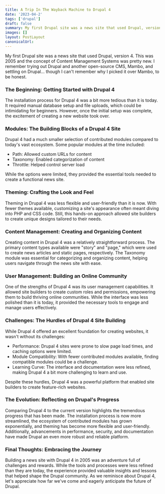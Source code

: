 ```yaml
---
title: A Trip In The Wayback Machine to Drupal 4
date: '2023-04-2'
tags: ['drupal']
draft: false
summary: My first Drupal site was a news site that used Drupal, version 4. This was 2005 and the concept of Content Management Systems was pretty new. I remember trying out Drupal and another open-source CMS, Mambo, and settling on Drupal... though I can't remember why I picked it over Mambo, to be honest.
images: []
layout: PostLayout
canonicalUrl:
---
```


My first Drupal site was a news site that used Drupal, version 4. This was 2005 and the concept of Content Management Systems was pretty new. I remember trying out Drupal and another open-source CMS, Mambo, and settling on Drupal... though I can't remember why I picked it over Mambo, to be honest.

### The Beginning: Getting Started with Drupal 4

The installation process for Drupal 4 was a bit more tedious than it is today. It required manual database setup and file uploads, which could be intimidating for beginners. However, once the initial setup was complete, the excitement of creating a new website took over.

### Modules: The Building Blocks of a Drupal 4 Site

Drupal 4 had a much smaller selection of contributed modules compared to today's vast ecosystem. Some popular modules at the time included:

- Path: Allowed custom URLs for content
- Taxonomy: Enabled categorization of content
- Throttle: Helped control server load

While the options were limited, they provided the essential tools needed to create a functional news site.

### Theming: Crafting the Look and Feel

Theming in Drupal 4 was less flexible and user-friendly than it is now. With fewer themes available, customizing a site's appearance often meant diving into PHP and CSS code. Still, this hands-on approach allowed site builders to create unique designs tailored to their needs.

### Content Management: Creating and Organizing Content

Creating content in Drupal 4 was a relatively straightforward process. The primary content types available were "story" and "page," which were used to create news articles and static pages, respectively. The Taxonomy module was essential for categorizing and organizing content, helping users navigate through the news site with ease.

### User Management: Building an Online Community

One of the strengths of Drupal 4 was its user management capabilities. It allowed site builders to create custom roles and permissions, empowering them to build thriving online communities. While the interface was less polished than it is today, it provided the necessary tools to engage and manage users effectively.

### Challenges: The Hurdles of Drupal 4 Site Building

While Drupal 4 offered an excellent foundation for creating websites, it wasn't without its challenges:

- Performance: Drupal 4 sites were prone to slow page load times, and caching options were limited.
- Module Compatibility: With fewer contributed modules available, finding compatible modules could be a challenge.
- Learning Curve: The interface and documentation were less refined, making Drupal 4 a bit more challenging to learn and use.

Despite these hurdles, Drupal 4 was a powerful platform that enabled site builders to create feature-rich websites.

### The Evolution: Reflecting on Drupal's Progress

Comparing Drupal 4 to the current version highlights the tremendous progress that has been made. The installation process is now more streamlined, the ecosystem of contributed modules has grown exponentially, and theming has become more flexible and user-friendly. Additionally, advancements in performance, security, and documentation have made Drupal an even more robust and reliable platform.

### Final Thoughts: Embracing the Journey

Building a news site with Drupal 4 in 2005 was an adventure full of challenges and rewards. While the tools and processes were less refined than they are today, the experience provided valuable insights and lessons that helped shape the Drupal community. As we reminisce about Drupal 4, let's appreciate how far we've come and eagerly anticipate the future of Drupal.
